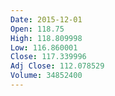 ```yaml
---
Date: 2015-12-01
Open: 118.75
High: 118.809998
Low: 116.860001
Close: 117.339996
Adj Close: 112.078529
Volume: 34852400
---
```

